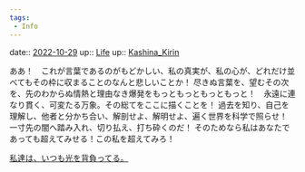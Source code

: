 ```yaml
---
tags:
 - Info
---
```


date:: [2022-10-29](Daily_Note/2022-10-29.md)
up:: [Life](../Bar/Novel/Chaos/Life.md)
up:: [Kashina_Kirin](../Bar/Novel/Nacaria/Kashina_Kirin.md)

ああ！　これが言葉であるのがもどかしい、私の真実が、私の心が、どれだけ並べてもその枠に収まることのなんと悲しいことか！
尽きぬ言葉を、望むその次を、先のわからぬ情熱と理由なき爆発をもっともっともっともっと！　永遠に連なり貫く、可変たる万象。その総てをここに描くことを！
過去を知り、自己を理解し、他者と分かち合い、解剖せよ、解明せよ、遍く世界を科学で照らせ！　一寸先の闇へ踏み入れ、切り払え、打ち砕くのだ！
そのためなら私はあなたであっても超えてみせる！この私を超えてみろ！

[私達は、いつも光を背負ってる。](私達は、いつも光を背負ってる。.md)